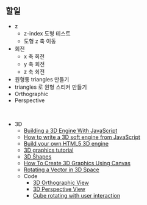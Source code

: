 ## 할일

- z
  - z-index 도형 테스트
  - 도형 z 축 이동
- 회전
  - x 축 회전
  - y 축 회전
  - z 축 회전 
- 원형통 triangles  만들기
- triangles 로 원형 스티커 만들기
- Orthographic
- Perspective

<br>

- 3D
  - [Building a 3D Engine With JavaScript](https://www.sitepoint.com/building-3d-engine-javascript/)
  - [How to write a 3D soft engine from JavaScript](https://www.davrous.com/2013/06/13/tutorial-series-learning-how-to-write-a-3d-soft-engine-from-scratch-in-c-typescript-or-javascript/)
  - [Build your own HTML5 3D engine](http://www.creativebloq.com/3d/build-your-own-html5-3d-engine-7112935)
  - [3D graphics tutorial](http://petercollingridge.appspot.com/3D-tutorial/)
  - [3D Shapes](https://www.khanacademy.org/computing/computer-programming/programming-games-visualizations/programming-3d-shapes/a/what-are-3d-shapes)
  - [How To Create 3D Graphics Using Canvas](https://msdn.microsoft.com/en-us/library/hh535759(v=vs.85).aspx)
  - [Rotating a Vector in 3D Space](http://stackoverflow.com/questions/14607640/rotating-a-vector-in-3d-space)
  - Code
    - [3D Orthographic View](http://codepen.io/SitePoint/pen/obapXL)
    - [3D Perspective View](http://codepen.io/SitePoint/pen/VeEyvm)
    - [Cube rotating with user interaction](https://www.khanacademy.org/computer-programming/cube-rotating-with-user-interaction/5953495622746112)